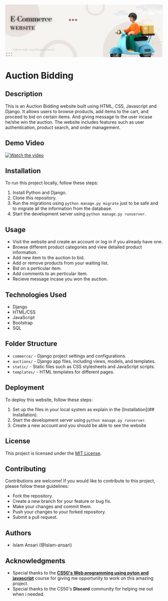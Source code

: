 <!-- Add banner here -->
![Banner](./E-Commerce.png)
# Auction Bidding

## Description
This is an Auction Bidding website built using HTML, CSS, Javascript and Django. It allows users to browse products, add items to the cart, and proceed to bid on certain items. And giving message to the user incase he/she win the auction. The website includes features such as user authentication, product search, and order management.

## Demo Video

[![Watch the video](https://img.youtube.com/vi/11aCDYyIHzA/maxresdefault.jpg)](https://youtu.be/11aCDYyIHzA)


## Installation
To run this project locally, follow these steps:
1. Install Python and Django.
2. Clone this repository.
3. Run the migrations using `python manage.py migrate` just to be safe and to migrate all the information from the database.
4. Start the development server using `python manage.py runserver`.

## Usage
- Visit the website and create an account or log in if you already have one.
- Browse different product categories and view detailed product information.
- Add new item to the auction to bid.
- Add or remove products from your waiting list.
- Bid on a perticular item.
- Add comments to an perticular item.
- Recieve message incase you won the auction.

## Technologies Used
- Django
- HTML/CSS
- JavaScript
- Bootstrap
- SQL

## Folder Structure
- `commerce/` - Django project settings and configurations.
- `auctions/` - Django app files, including views, models, and templates.
- `static/` - Static files such as CSS stylesheets and JavaScript scripts.
- `templates/` - HTML templates for different pages.

## Deployment
To deploy this website, follow these steps:
1. Set up the files in your local system as explain in the [Installation](## Installation).
2. Start the development server using `python manage.py runserver`.
3. Create a new account and you should be able to see the website

## License
This project is licensed under the [MIT License](LICENSE).

## Contributing
Contributions are welcome! If you would like to contribute to this project, please follow these guidelines:
- Fork the repository.
- Create a new branch for your feature or bug fix.
- Make your changes and commit them.
- Push your changes to your forked repository.
- Submit a pull request.

## Authors
- Islam Ansari (@Islam-ansari)

## Acknowledgments
- Special thanks to the [**CS50's Web programming using pyton and javascript**](https://cs50.harvard.edu/web/2020/) course for giving me opportunity to work on this amazing project.
- Special thanks to the CS50's **Discord** community for helping me out when i needed.

